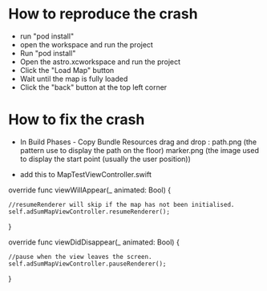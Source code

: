  # How to reproduce the crash
 
 - run "pod install"
 - open the workspace and run the project
 - Run "pod install"
 - Open the astro.xcworkspace and run the project
 - Click the "Load Map" button
 - Wait until the map is fully loaded
 - Click the "back" button at the top left corner


# How to fix the crash

- In Build Phases - Copy Bundle Resources drag and drop :
path.png (the pattern use to display the path on the floor)
marker.png (the image used to display the start point (usually the user position))

- add this to MapTestViewController.swift

override func viewWillAppear(_ animated: Bool) {
        
    //resumeRenderer will skip if the map has not been initialised.
    self.adSumMapViewController.resumeRenderer();
}


override func viewDidDisappear(_ animated: Bool) {

    //pause when the view leaves the screen.
    self.adSumMapViewController.pauseRenderer();
} 
